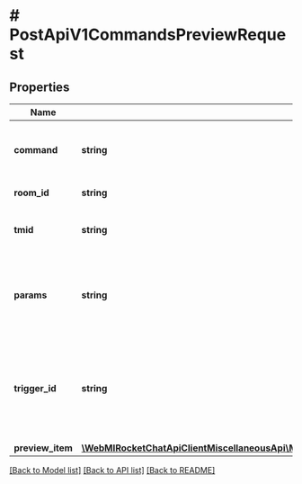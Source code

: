 # # PostApiV1CommandsPreviewRequest

## Properties

Name | Type | Description | Notes
------------ | ------------- | ------------- | -------------
**command** | **string** | The name of the command to be executed. |
**room_id** | **string** | The ID of the room. |
**tmid** | **string** | The ID of the thread to run the command. |
**params** | **string** | Parameters of the command if required. It is &#x60;undefined&#x60; by default. | [optional]
**trigger_id** | **string** | The triggerId generated by the client that allows the command to interact with the UI | [optional]
**preview_item** | [**\WebMIRocketChatApiClientMiscellaneousApi\Model\PostApiV1CommandsPreviewRequestPreviewItem**](PostApiV1CommandsPreviewRequestPreviewItem.md) |  |

[[Back to Model list]](../../README.md#models) [[Back to API list]](../../README.md#endpoints) [[Back to README]](../../README.md)
